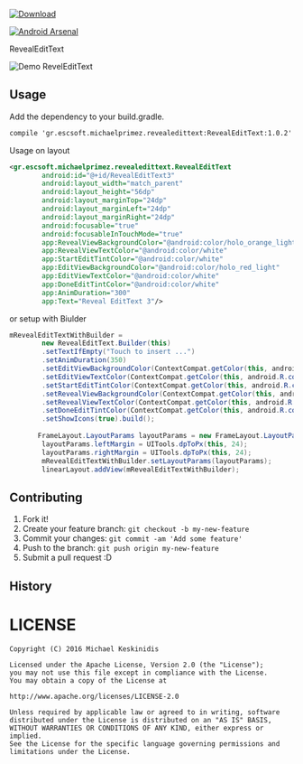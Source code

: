 <snippet>

[ ![Download](https://api.bintray.com/packages/michaelprimez/maven/RevealEditText/images/download.svg)](https://bintray.com/michaelprimez/maven/RevealEditText/_latestVersion)

[ ![Android Arsenal](https://img.shields.io/badge/Android%20Arsenal-ReavelEditText-brightgreen.svg?style=flat)](https://android-arsenal.com/details/1/5059)

RevealEditText

![Demo RevelEditText](https://github.com/michaelprimez/reveledittext/blob/master/RevealEditText.gif) 

## Usage

Add the dependency to your build.gradle.
```xml
compile 'gr.escsoft.michaelprimez.revealedittext:RevealEditText:1.0.2'
```

Usage on layout
```xml
<gr.escsoft.michaelprimez.revealedittext.RevealEditText
        android:id="@+id/RevealEditText3"
        android:layout_width="match_parent"
        android:layout_height="56dp"
        android:layout_marginTop="24dp"
        android:layout_marginLeft="24dp"
        android:layout_marginRight="24dp"
        android:focusable="true"
        android:focusableInTouchMode="true"
        app:RevealViewBackgroundColor="@android:color/holo_orange_light"
        app:RevealViewTextColor="@android:color/white"
        app:StartEditTintColor="@android:color/white"
        app:EditViewBackgroundColor="@android:color/holo_red_light"
        app:EditViewTextColor="@android:color/white"
        app:DoneEditTintColor="@android:color/white"
        app:AnimDuration="300"
        app:Text="Reveal EditText 3"/>
```

or setup with Biulder

```java
mRevealEditTextWithBuilder = 
        new RevealEditText.Builder(this)
        .setTextIfEmpty("Touch to insert ...")
        .setAnimDuration(350)
        .setEditViewBackgroundColor(ContextCompat.getColor(this, android.R.color.holo_purple))
        .setEditViewTextColor(ContextCompat.getColor(this, android.R.color.white))
        .setStartEditTintColor(ContextCompat.getColor(this, android.R.color.white))
        .setRevealViewBackgroundColor(ContextCompat.getColor(this, android.R.color.holo_orange_dark))
        .setRevealViewTextColor(ContextCompat.getColor(this, android.R.color.white))
        .setDoneEditTintColor(ContextCompat.getColor(this, android.R.color.white))
        .setShowIcons(true).build();
       
       FrameLayout.LayoutParams layoutParams = new FrameLayout.LayoutParams(ViewGroup.LayoutParams.MATCH_PARENT, UITools.dpToPx(this, 56));
        layoutParams.leftMargin = UITools.dpToPx(this, 24);
        layoutParams.rightMargin = UITools.dpToPx(this, 24);
        mRevealEditTextWithBuilder.setLayoutParams(layoutParams);
        linearLayout.addView(mRevealEditTextWithBuilder);
```
## Contributing
1. Fork it!
2. Create your feature branch: `git checkout -b my-new-feature`
3. Commit your changes: `git commit -am 'Add some feature'`
4. Push to the branch: `git push origin my-new-feature`
5. Submit a pull request :D
## History

# LICENSE 

```
Copyright (C) 2016 Michael Keskinidis

Licensed under the Apache License, Version 2.0 (the "License");
you may not use this file except in compliance with the License.
You may obtain a copy of the License at

http://www.apache.org/licenses/LICENSE-2.0

Unless required by applicable law or agreed to in writing, software
distributed under the License is distributed on an "AS IS" BASIS,
WITHOUT WARRANTIES OR CONDITIONS OF ANY KIND, either express or implied.
See the License for the specific language governing permissions and
limitations under the License.
```
</snippet>
